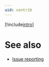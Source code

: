 ```yaml
---
uid: contrib
---
```

[!include[intro](../../contributing.md)]

# See also

* [Issue reporting](xref:newissue)